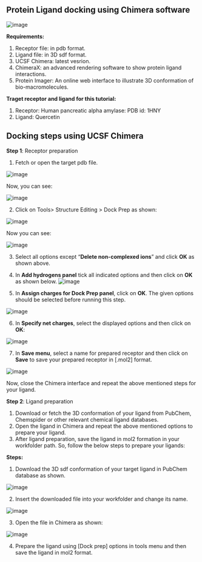## Protein Ligand docking using Chimera software

![image](https://user-images.githubusercontent.com/17006122/207009540-cfa190b5-aab1-476f-b469-71c1d9184891.png)


**Requirements:**
1. Receptor file: in pdb format. 
2. Ligand file: in 3D sdf format. 
3. UCSF Chimera: latest vesrion. 
4. ChimeraX: an advanced rendering software to show protein ligand interactions. 
5. Protein Imager: An online web interface to illustrate 3D conformation of bio-macromolecules. 

**Traget receptor and ligand for this tutorial:**
1. Receptor: Human pancreatic alpha amylase: PDB id: 1HNY
2. Ligand: Quercetin


## Docking steps using UCSF Chimera
**Step 1**: Receptor preparation
1. Fetch or open the target pdb file. 

![image](https://user-images.githubusercontent.com/17006122/207010253-2bb1a78e-8260-470b-893a-bfc9c3bd36dc.png)

Now, you can see:

![image](https://user-images.githubusercontent.com/17006122/207010518-5532ff51-aa95-44ba-88cf-b2a55da5c2a4.png)

2.  Click on Tools> Structure Editing > Dock Prep as shown:

![image](https://user-images.githubusercontent.com/17006122/207011162-7c1292fc-31b0-4f66-bfca-a546bcf8b76c.png)
 
 Now you can see:
 
![image](https://user-images.githubusercontent.com/17006122/207011833-204fe198-73ce-4578-8247-386353d4245a.png)

 3.  Select  all  options  except  “**Delete non-complexed ions**” and click **OK** as shown above. 
 4.  In **Add hydrogens panel** tick all indicated options and then click on **OK** as shown below.
![image](https://user-images.githubusercontent.com/17006122/207012653-9cb2b2ad-4ee6-41ee-9367-36ffcf0ddebd.png)

 5. In **Assign charges for Dock Prep panel**, click on **OK**. The given options should be selected before running this step. 

![image](https://user-images.githubusercontent.com/17006122/207013336-032bdd02-be88-468b-8d1d-c110ad8f2df8.png)
 
 6. In **Specify net charges**, select the displayed options and then click on **OK**:

![image](https://user-images.githubusercontent.com/17006122/207013899-aaad3ee9-b51e-4b90-ab09-2fbf6ceeb821.png)

 7. In **Save menu**, select a name for prepared receptor and then click on **Save** to save your prepared receptor in [.mol2] format. 

![image](https://user-images.githubusercontent.com/17006122/207014655-8b250cd6-7850-4dfb-b761-1cf544aad2fc.png)


Now, close the Chimera interface and repeat the above mentioned steps for your ligand.


**Step 2**: Ligand preparation

1. Download or fetch the 3D conformation of your ligand from PubChem, Chemspider or other relevant chemical ligand databases. 
2. Open the ligand in Chimera and repeat the above mentioned options to prepare your ligand. 
3. After ligand preparation, save the ligand in mol2 formation in your workfolder path. So, follow the below steps to prepare your ligands:

**Steps:**
1. Download the 3D sdf conformation of your target ligand in PubChem database as shown. 

![image](https://user-images.githubusercontent.com/17006122/207018905-c6054cf0-eb8e-4535-81c6-18b0aa27e422.png)

2. Insert the downloaded file into your workfolder and change its name. 

![image](https://user-images.githubusercontent.com/17006122/207018835-e599b97e-07f5-48ca-a74c-bc0a48af3b37.png)

3. Open the file in Chimera as shown:

![image](https://user-images.githubusercontent.com/17006122/207019091-91b842d6-a3f2-49ac-9db8-b9f847091f7d.png)

4. Prepare the ligand using [Dock prep] options in tools menu and then save the ligand in mol2 format. 




